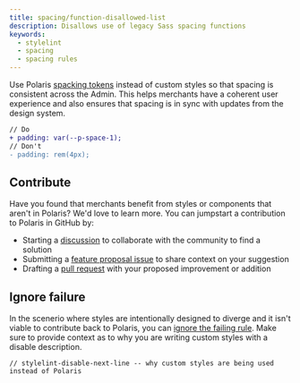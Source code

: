 ```yaml
---
title: spacing/function-disallowed-list
description: Disallows use of legacy Sass spacing functions
keywords:
  - stylelint
  - spacing
  - spacing rules
---
```


Use Polaris [spacking tokens](/tokens/spacing) instead of custom styles so that spacing is consistent across the Admin. This helps merchants have a coherent user experience and also ensures that spacing is in sync with updates from the design system.

```diff
// Do
+ padding: var(--p-space-1);
// Don't
- padding: rem(4px);
```

## Contribute

Have you found that merchants benefit from styles or components that aren't in Polaris? We'd love to learn more. You can jumpstart a contribution to Polaris in GitHub by:

- Starting a [discussion](https://github.com/Shopify/polaris/discussions/6750) to collaborate with the community to find a solution
- Submitting a [feature proposal issue](https://github.com/Shopify/polaris/issues/new?assignees=&labels=Feature+request&template=FEATURE_REQUEST.md) to share context on your suggestion
- Drafting a [pull request](https://github.com/Shopify/polaris/pulls) with your proposed improvement or addition

## Ignore failure

In the scenerio where styles are intentionally designed to diverge and it isn't viable to contribute back to Polaris, you can [ignore the failing rule](https://stylelint.io/user-guide/ignore-code/#within-files). Make sure to provide context as to why you are writing custom styles with a disable description.

```
// stylelint-disable-next-line -- why custom styles are being used instead of Polaris
```
